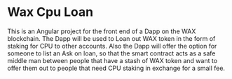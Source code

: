 # Wax Cpu Loan
This is an Angular project for the front end of a Dapp on the WAX blockchain. The Dapp will be used to Loan out WAX token in the form of staking for CPU to other accounts. Also the Dapp will offer the option for someone to list an Ask on loan, so that the smart contract acts as a safe middle man between people that have a stash of WAX token and want to offer them out to people that need CPU staking in exchange for a small fee.
